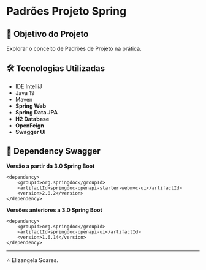 <h1>Padrões Projeto Spring</h1>

<h2>🎯 Objetivo do Projeto</h2>
<p>Explorar o conceito de Padrões de Projeto na prática.</p>


<h2>🛠 Tecnologias Utilizadas</h2>

<ul>
    <li>IDE IntelliJ</li>
    <li>Java 19</li>
    <li>Maven</li>
    <li><strong>Spring Web</strong></li>
    <li><strong>Spring Data JPA</strong></li>
    <li><strong>H2 Database</strong></li>
    <li><strong>OpenFeign</strong></li>
    <li><strong>Swagger UI</strong></li>
</ul>


<h2>🛑 Dependency Swagger</h2>

<strong>Versão a partir da 3.0 Spring Boot</strong>

```
<dependency>
	<groupId>org.springdoc</groupId>
	<artifactId>springdoc-openapi-starter-webmvc-ui</artifactId>
	<version>2.0.2</version>
</dependency>
```


<strong>Versões anteriores a 3.0 Spring Boot</strong>

```
<dependency>
	<groupId>org.springdoc</groupId>
	<artifactId>springdoc-openapi-ui</artifactId>
	<version>1.6.14</version>
</dependency>
```
------------

⭐️ Elizangela Soares.

